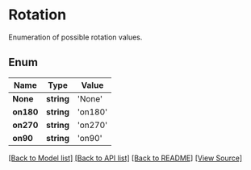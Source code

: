 # Rotation
Enumeration of possible rotation values.

## Enum
Name | Type | Value
------------ | ------------- | -------------
**None** | **string** | 'None'
**on180** | **string** | 'on180'
**on270** | **string** | 'on270'
**on90** | **string** | 'on90'
[[Back to Model list]](../README.md#documentation-for-models) [[Back to API list]](../README.md#documentation-for-api-endpoints) [[Back to README]](../README.md) [[View Source]](../src/models/rotation.ts)

